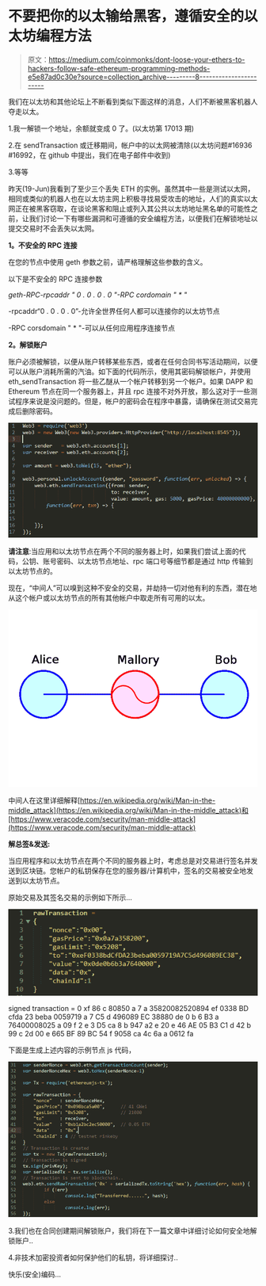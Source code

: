 # 不要把你的以太输给黑客，遵循安全的以太坊编程方法

> 原文：<https://medium.com/coinmonks/dont-loose-your-ethers-to-hackers-follow-safe-ethereum-programming-methods-e5e87ad0c30e?source=collection_archive---------8----------------------->

我们在以太坊和其他论坛上不断看到类似下面这样的消息，人们不断被黑客机器人夺走以太。

1.我一解锁一个地址，余额就变成 0 了。(以太坊第 17013 期)

2.在 sendTransaction 或迁移期间，帐户中的以太网被清除(以太坊问题#16936 #16992，在 github 中提出，我们在电子邮件中收到)

3.等等

昨天(19-Jun)我看到了至少三个丢失 ETH 的实例。虽然其中一些是测试以太网，相同或类似的机器人也在以太坊主网上积极寻找易受攻击的地址，人们的真实以太网正在被黑客窃取，在谈论黑客和阻止或列入其公共以太坊地址黑名单的可能性之前，让我们讨论一下有哪些漏洞和可遵循的安全编程方法，以便我们在解锁地址以提交交易时不会丢失以太网。

**1。不安全的 RPC 连接**

在您的节点中使用 geth 参数之前，请严格理解这些参数的含义。

以下是不安全的 RPC 连接参数

*geth-RPC-rpcaddr " 0 . 0 . 0 . 0 "-RPC cordomain " * "*

-rpcaddr“0 . 0 . 0 . 0”-允许全世界任何人都可以连接你的以太坊节点

-RPC corsdomain " * "-可以从任何应用程序连接节点

**2。解锁账户**

账户必须被解锁，以便从账户转移某些东西，或者在任何合同书写活动期间，以便可以从账户消耗所需的汽油。如下面的代码所示，使用其密码解锁帐户，并使用 eth_sendTransaction 将一些乙醚从一个帐户转移到另一个帐户。如果 DAPP 和 Ethereum 节点在同一个服务器上，并且 rpc 连接不对外开放，那么这对于一些测试程序来说是没问题的。但是，帐户的密码会在程序中暴露，请确保在测试交易完成后删除密码。

![](img/a04849847c19fcf1fdfa626bf77f3f75.png)

**请注意**:当应用和以太坊节点在两个不同的服务器上时，如果我们尝试上面的代码，公钥、账号密码、以太坊节点地址、rpc 端口号等细节都是通过 http 传输到以太坊节点的。

现在，“中间人”可以嗅到这种不安全的交易，并劫持一切对他有利的东西，潜在地从这个帐户或以太坊节点的所有其他帐户中取走所有可用的以太。

![](img/d42ea25c2695c6f6005c82692aa8166f.png)

中间人在这里详细解释[https://en.wikipedia.org/wiki/Man-in-the-middle_attack](https://en.wikipedia.org/wiki/Man-in-the-middle_attack)和[https://www.veracode.com/security/man-middle-attack](https://www.veracode.com/security/man-middle-attack)

**解总签&发送:**

当应用程序和以太坊节点在两个不同的服务器上时，考虑总是对交易进行签名并发送到区块链。您帐户的私钥保存在您的服务器/计算机中，签名的交易被安全地发送到以太坊节点。

原始交易及其签名交易的示例如下所示…

![](img/b6f88e4c354ea0bd3be1aa830a386a56.png)

signed transaction = 0 xf 86 c 80850 a 7 a 35820082520894 ef 0338 BD cfda 23 beba 0059719 a 7 C5 d 496089 EC 38880 de 0 b 6 B3 a 76400008025 a 09 f 2 e 3 D5 ca 8 b 947 a2 e 20 e 46 AE 05 B3 C1 d 42 b 99 c 2d 00 e 665 BF 89 BC 54 f 9058 ca 4c 6a a 0612 fa

下面是生成上述内容的示例节点 js 代码，

![](img/21a45e6ad5662f46afffafe20b71b0c1.png)

3.我们也在合同创建期间解锁账户，我们将在下一篇文章中详细讨论如何安全地解锁账户..

4.非技术加密投资者如何保护他们的私钥，将详细探讨..

快乐(安全)编码…